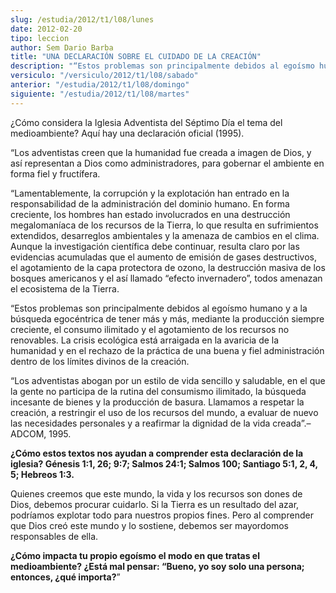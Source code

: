 ```yaml
---
slug: /estudia/2012/t1/l08/lunes
date: 2012-02-20
tipo: leccion
author: Sem Dario Barba
title: "UNA DECLARACIÓN SOBRE EL CUIDADO DE LA CREACIÓN"
description: "“Estos problemas son principalmente debidos al egoísmo humano y a la búsqueda  egocéntrica de tener más y más, mediante la producción siempre creciente, el  consumo ilimitado y el agotamiento de los recursos no renovables. La crisis  ecológica está arraigada en la avaricia de ..."
versiculo: "/versiculo/2012/t1/l08/sabado"
anterior: "/estudia/2012/t1/l08/domingo"
siguiente: "/estudia/2012/t1/l08/martes"
---
```


¿Cómo considera la Iglesia Adventista del Séptimo Día el tema del medioambiente? Aquí hay una declaración oficial (1995).

“Los adventistas creen que la humanidad fue creada a imagen de Dios, y así representan a Dios como administradores, para gobernar el ambiente en forma fiel y fructífera.

“Lamentablemente, la corrupción y la explotación han entrado en la responsabilidad de la administración del dominio humano. En forma creciente, los hombres han estado involucrados en una destrucción megalomaníaca de los recursos de la Tierra, lo que resulta en sufrimientos extendidos, desarreglos ambientales y la amenaza de cambios en el clima. Aunque la investigación científica debe continuar, resulta claro por las evidencias acumuladas que el aumento de emisión de gases destructivos, el agotamiento de la capa protectora de ozono, la destrucción masiva de los bosques americanos y el así llamado “efecto invernadero”, todos amenazan el ecosistema de la Tierra.

“Estos problemas son principalmente debidos al egoísmo humano y a la búsqueda egocéntrica de tener más y más, mediante la producción siempre creciente, el consumo ilimitado y el agotamiento de los recursos no renovables. La crisis ecológica está arraigada en la avaricia de la humanidad y en el rechazo de la práctica de una buena y fiel administración dentro de los límites divinos de la creación.

“Los adventistas abogan por un estilo de vida sencillo y saludable, en el que la gente no participa de la rutina del consumismo ilimitado, la búsqueda incesante de bienes y la producción de basura. Llamamos a respetar la creación, a restringir el uso de los recursos del mundo, a evaluar de nuevo las necesidades personales y a reafirmar la dignidad de la vida creada”.–ADCOM, 1995.

**¿Cómo estos textos nos ayudan a comprender esta declaración de la iglesia? Génesis 1:1, 26; 9:7; Salmos 24:1; Salmos 100; Santiago 5:1, 2, 4, 5; Hebreos 1:3.**

Quienes creemos que este mundo, la vida y los recursos son dones de Dios, debemos procurar cuidarlo. Si la Tierra es un resultado del azar, podríamos explotar todo para nuestros propios fines. Pero al comprender que Dios creó este mundo y lo sostiene, debemos ser mayordomos responsables de ella.

**¿Cómo impacta tu propio egoísmo el modo en que tratas el medioambiente? ¿Está mal pensar: “Bueno, yo soy solo una persona; entonces, ¿qué importa?**”
